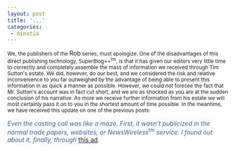 ```yaml
---
layout: post
title: '...'
categories:
 - minutia
---
```


<small>We, the publishers of the </small>Rob<small> series, must apologize. One of the disadvantages of this direct publishing technology, SuperBlog++<sup>tm</sup>, is that it has given our editors very little time to correctly and completely assemble the mass of information we received through Tim Sutton's estate. We did, however, do our best, and we considered the risk and relative inconvenience to you far outweighed by the advantage of being able to present this information in as quick a manner as possible. However, we could not foresee the fact that Mr. Sutton's account was in fact cut short, and we are as shocked as you are at the sudden conclusion of his narrative. As more we receive further information from his estate we will most certainly pass it on to you in the shortest amount of time possible. In the meantime, we have received this update on one of the previous posts:</small>

<i><font color="#336699">Even the casting call was like a maze. First, it wasn't publicized in the normal trade papers, websites, or NewsWireless<sup>tm</sup> service. I found out about it, finally, through</i> <a href="advert1/">this ad</a>.</font>

